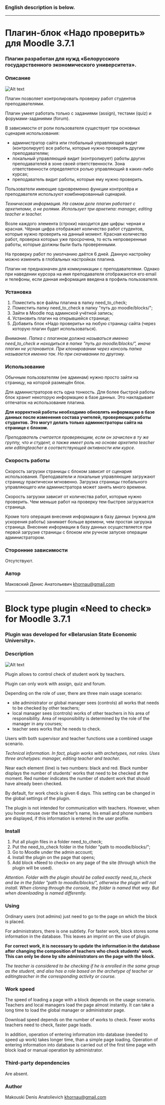 ### English description is below.

***

# Плагин-блок «Надо проверить» для Moodle 3.7.1

### Плагин разработан для нужд «Белорусского государственного экономического университета».

### Описание

![Alt text](https://github.com/gitReiko/need_to_check/blob/master/readme_pic.png "Скриншот плагина")

Плагин позволяет контролировать проверку работ студентов преподавателями.

Плагин умеет работать только с заданиями (assign), тестами (quiz) и форумами-заданиями (forum).

В зависимости от роли пользователя существует три основных сценария использования:
- администратор сайта или глобальный управляющий видит (контролирует) все работы, которые нужно проверить другим преподавателям;
- локальный управляющий видит (контролирует) работы других преподавателей в зоне своей ответственности. Зона ответственности определяется ролью управляющий в каких-либо курсах;
- преподаватель видит работы, которые ему нужно проверить.

Пользователи имеющие одновременно функции контролёра и преподавателя используют комбинированный сценарий.

*Техническая информация. На самом деле плагин работает с архетипами, а не ролями. Использует три архетипа: manager, editing teacher и teacher.*

Возле каждого элемента (строки) находится две цифры: черная и красная.
Чёрная цифра отображает количество работ студентов, которые нужно проверить на данный момент.
Красная количество работ, проверка которых уже просрочена, то есть непроверенные работы, которые должны были быть проверенными.

На проверку работ по умолчанию даётся 6 дней. 
Данную настройку можно изменить в глобальных настройках плагина.

Плагин не предназначен для коммуникации с преподавателями. 
Однако при наведении курсора на имя преподавателя отображаются его email и телефоны, 
если данная информация введена в профиль пользователя.

### Установка

1. Поместить все файлы плагина в папку need_to_check;
2. Поместить папку need_to_check в папку "путь до moodle/blocks/";
3. Зайти в Moodle под админской учётной запись;
4. Установить плагин на открывшейся странице;
5. Добавить блок «Надо проверить» на любую страницу сайта (через которую плагин будет использоваться).

*Внимание. Папка с плагином должна называться именно need_to_check и находиться в папке "путь до moodle/blocks/", иначе плагин не установится.
При клонировании через консоль папка называется именно так. Но при скачивании по другому.*

### Использование

Обычным пользователям (не админам) нужно просто зайти на страницу, на которой размещён блок.

Для администраторов есть одна тонкость. Для более быстрой работы блок хранит некоторую информацию в базе данных.
Это накладывает отпечаток на использование плагина.

**Для корректной работы необходимо обновлять информацию в базе данных после изменения состава учителей, проверяющих работы студентов.**
**Это могут делать только администраторы сайта на странице с блоком.**

*Преподаватель считается проверяющим, если он зачислен в ту же группу, что и студент, а также имеет роль на основе архетипа teacher или editingteacher в соответствующей активности или курсе.*

### Скорость работы

Скорость загрузки страницы с блоком зависит от сценария использования.
Преподаватели и локальные управляющие загружают страницу практически мгновенно.
Загрузка страницы глобального управляющего или администратора может занять много времени.

Скорость загрузки зависит от количества работ, которые нужно проверить.
Чем меньше работ на проверку тем быстрее загружается страница.

Кроме того операция внесения информации в базу данных (нужна для ускорения работы) занимает больше времени, чем простая загрузка страница.
Внесение информации в базу данных осуществляется при первой загрузке страницы с блоком или ручном запуске операции администратором.

### Сторонние зависимости

Отсутствуют.

### Автор

Маковский Денис Анатольевич khornau@gmail.com

***

# Block type plugin «Need to check» for Moodle 3.7.1

### Plugin was developed for «Belarusian State Economic University».

### Description

![Alt text](https://github.com/gitReiko/need_to_check/blob/master/readme_pic.png "Plugin screenshot")

Plugin allows to control check of student work by teachers.

Plugin can only work with assign, quiz and forum.

Depending on the role of user, there are three main usage scenario:
- site administrator or global manager sees (controls) all works that needs to be checked by other teachers;
- local manager sees (controls) works of other teachers in his area of responsibility. Area of responsibility is determined by the role of the manager in any courses;
- teacher sees works that he needs to check.

Users with both supervisor and teacher functions use a combined usage scenario.

*Technical information. In fact, plugin works with archetypes, not roles. Uses three archetypes: manager, editing teacher and teacher.*

Near each element (line) is two numbers: black and red.
Black number displays the number of students' works that need to be checked at the moment.
Red number indicates the number of student work that should have already been checked.

By default, for work check is given 6 days. 
This setting can be changed in the global settings of the plugin.

The plugin is not intended for communication with teachers.
However, when you hover mouse over the teacher’s name, his email and phone numbers are displayed,
if this information is entered in the user profile.

### Install

1. Put all plugin files in a folder need_to_check;
2. Put the need_to_check folder in the folder "path to moodle/blocks/";
3. Go to Moodle under the admin account;
4. Install the plugin on the page that opens;
5. Add block «Need to check» on any page of the site (through which the plugin will be used).

*Attention. Folder with the plugin should be called exactly need_to_check and be in the folder "path to moodle/blocks/", otherwise the plugin will not install.
When cloning through the console, the folder is named that way. But when downloading is named differently.*

### Using

Ordinary users (not admins) just need to go to the page on which the block is placed.

For administrators, there is one subtlety. For faster work, block stores some information in the database.
This leaves an imprint on the use of plugin.

**For correct work, it is necessary to update the information in the database after changing the composition of teachers who check students' work.**
**This can only be done by site administrators on the page with the block.**

*The teacher is considered to be checking if he is enrolled in the same group as the student, and also has a role based on the archetype of teacher or editingteacher in the corresponding activity or course.*

### Work speed

The speed of loading a page with a block depends on the usage scenario.
Teachers and local managers load the page almost instantly.
It can take a long time to load the global manager or administrator page.

Download speed depends on the number of works to check.
Fewer works teachers need to check, faster page loads.

In addition, operation of entering information into database (needed to speed up work) takes longer time, than a simple page loading.
Operation of entering information into database is carried out of the first time page with block load or manual operation by administrator.

### Third-party dependencies

Are absent.

### Author

Makouski Denis Anatolievich khornau@gmail.com

